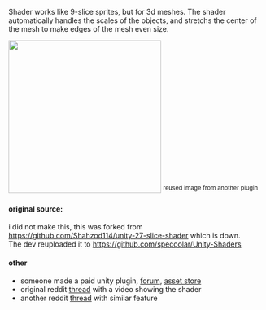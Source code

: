 
  Shader works like 9-slice sprites, but for 3d meshes. 
  The shader automatically handles the scales of the objects,
  and stretchs the center of the mesh to make edges of the mesh even size.
  
  
  <img src="https://assetstorev1-prd-cdn.unity3d.com/package-screenshot/299923da-990c-4079-9c79-35bcbe5115a6_scaled.jpg" data-canonical-src="https://assetstorev1-prd-cdn.unity3d.com/package-screenshot/299923da-990c-4079-9c79-35bcbe5115a6_scaled.jpg" width="300" />
 <sup>reused image from another plugin</sup>
 


#### original source:
  i did not make this, this was forked from https://github.com/Shahzod114/unity-27-slice-shader
  which is down. <br>
  The dev reuploaded it to https://github.com/specoolar/Unity-Shaders

#### other
- someone made a paid unity plugin, [forum](https://forum.unity.com/threads/27-slicer-9-slicing-but-for-3d-meshes.1200301/), [asset store](https://assetstore.unity.com/packages/tools/utilities/27-slicer-204453)
- original reddit [thread](https://www.reddit.com/r/Unity3D/comments/ifcede/made_a_shader_something_like_9slice_sprites_but/) with a video showing the shader
- another reddit [thread](https://www.reddit.com/r/Unity3D/comments/c7coh5/a_9slice_system_but_for_meshes/) with similar feature

